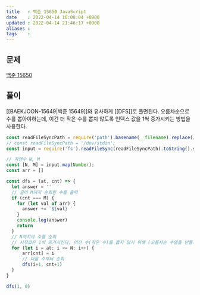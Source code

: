 ```yaml
---
title   : 백준 15650 JavaScript 
date    : 2022-04-14 10:08:04 +0900
updated : 2022-04-14 21:46:17 +0900
aliases : 
tags    : 
---
```

## 문제
[백준 15650](https://www.acmicpc.net/problem/15650)

## 풀이

[[BAEKJOON-15649|백준 15649]]와 유사하게 [[DFS]]로 풀면된다.
오름차순으로 수를 뽑아야하는데, 이건 더 작은 수를 뽑지 않도록 인덱스 값을 1씩 증가시키는 방법을 사용한다.

```javascript
const readFileSyncPath = require('path').basename(__filename).replace(/js$/, 'txt');
// const readFileSyncPath = '/dev/stdin';
const input = require('fs').readFileSync(readFileSyncPath).toString().split(" ");

// 자연수 N, M
const [N, M] = input.map(Number);
const arr = []

const dfs = (at, cnt) => {
  let answer = ''
  // 길이 M까지 순회한 수를 출력
  if (cnt === M) {
    for (let val of arr) {
      answer += `${val} `
    }
    console.log(answer)
    return
  }
  // N까지의 수를 순회
  // 시작값은 1씩 증가시킨다, 이전 수(작은 수)를 뽑지 않기 위해 (오름차순 수열을 만들기 위해)
  for (let i = at; i <= N; i++) {
      arr[cnt] = i
      // 다음 수부터 순회
      dfs(i+1, cnt+1)
  }
}

dfs(1, 0)
```
